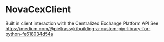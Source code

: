# NovaCexClient
Built in client interaction with the Centralized Exchange Platform API
See https://medium.com/@pietrassyk/building-a-custom-pip-library-for-python-fe618034d54a
